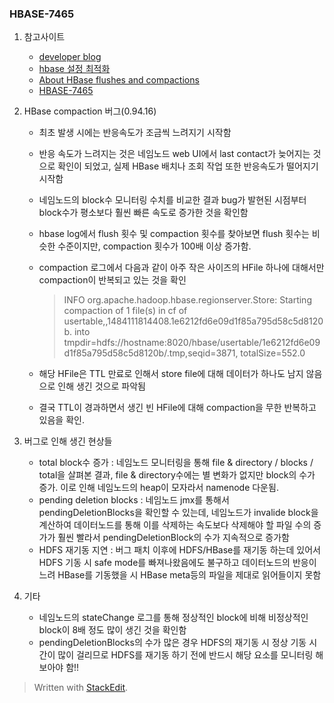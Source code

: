 
### HBASE-7465

 1. 참고사이트
	- [developer blog](http://gbif.blogspot.kr/2012/07/optimizing-writes-in-hbase.html)
	- [hbase 설정 최적화](http://engineering.vcnc.co.kr/2013/04/hbase-configuration/) 
	- [About HBase flushes and compactions](http://hadoop-hbase.blogspot.kr/2014/07/about-hbase-flushes-and-compactions.html)
	- [HBASE-7465](https://issues.apache.org/jira/browse/HBASE-7465)

 2. HBase compaction 버그(0.94.16)
	- 최초 발생 시에는 반응속도가 조금씩 느려지기 시작함
	- 반응 속도가 느려지는 것은 네임노드 web UI에서 last contact가 늦어지는 것으로 확인이 되었고, 실제 HBase 배치나 조회 작업 또한 반응속도가 떨어지기 시작함
	- 네임노드의 block수 모니터링 수치를 비교한 결과 bug가 발현된 시점부터 block수가 평소보다 훨씬 빠른 속도로 증가한 것을 확인함
	- hbase log에서 flush 횟수 및 compaction 횟수를 찾아보면 flush 횟수는 비슷한 수준이지만, compaction 횟수가 100배 이상 증가함. 
	- compaction 로그에서 다음과 같이 아주 작은 사이즈의 HFile 하나에 대해서만 compaction이 반복되고 있는 것을 확인
		> INFO org.apache.hadoop.hbase.regionserver.Store: Starting compaction of 1 file(s) in cf of 
		> usertable,,1484111814408.1e6212fd6e09d1f85a795d58c5d8120b. into
		> tmpdir=hdfs://hostname:8020/hbase/usertable/1e6212fd6e09d1f85a795d58c5d8120b/.tmp,seqid=3871,
		> totalSize=552.0
	
	-  해당 HFile은 TTL 만료로 인해서 store file에 대해 데이터가 하나도 남지 않음으로 인해 생긴 것으로 파악됨
	- 결국 TTL이 경과하면서 생긴 빈 HFile에 대해 compaction을 무한 반복하고 있음을 확인.

 3. 버그로 인해 생긴 현상들
	- total block수 증가 : 네임노드 모니터링을 통해 file & directory / blocks / total을 살펴본 결과, file & directory수에는 별 변화가 없지만 block의 수가 증가. 이로 인해 네임노드의 heap이 모자라서 namenode 다운됨. 
	- pending deletion blocks :  네임노드 jmx를 통해서 pendingDeletionBlocks을 확인할 수 있는데, 네임노드가 invalide block을 계산하여 데이터노드를 통해 이를 삭제하는 속도보다 삭제해야 할 파일 수의 증가가 훨씬 빨라서 pendingDeletionBlock의 수가 지속적으로 증가함
	- HDFS 재기동 지연 : 버그 패치 이후에 HDFS/HBase를 재기동 하는데 있어서 HDFS 기동 시 safe mode를 빠져나왔음에도 불구하고 데이터노드의 반응이 느려 HBase를 기동했을 시 HBase meta등의 파일을 제대로 읽어들이지 못함

 4. 기타
	 - 네임노드의 stateChange 로그를 통해 정상적인 block에 비해 비정상적인 block이 8배 정도 많이 생긴 것을 확인함
	 - pendingDeletionBlocks의 수가 많은 경우 HDFS의 재기동 시 정상 기동 시간이 많이 걸리므로 HDFS를 재기동 하기 전에 반드시 해당 요소를 모니터링 해보아야 함!!

> Written with [StackEdit](https://stackedit.io/).